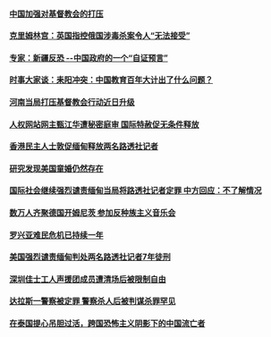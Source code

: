 #### [中国加强对基督教会的打压](../pages/z_yyqerqvo/4561863.md) 

#### [克里姆林宫：英国指控俄国涉毒杀案令人“无法接受”](../pages/z_yyqerqvo/4561451.md) 

#### [专家：新疆反恐 --中国政府的一个“自证预言”](../pages/z_yyqerqvo/4560908.md) 

#### [时事大家谈：耒阳冲突：中国教育百年大计出了什么问题？](../pages/z_yyqerqvo/4560415.md) 

#### [河南当局打压基督教会行动近日升级](../pages/z_yyqerqvo/4560167.md) 

#### [人权网站网主甄江华遭秘密庭审 国际特赦促无条件释放 ](../pages/z_yyqerqvo/4560032.md) 

#### [香港民主人士敦促缅甸释放两名路透社记者](../pages/z_yyqerqvo/4558431.md) 

#### [研究发现美国童婚仍然存在](../pages/z_yyqerqvo/4557370.md) 

#### [国际社会继续强烈谴责缅甸当局将路透社记者定罪 中方回应：不了解情况](../pages/z_yyqerqvo/4556741.md) 

#### [数万人齐聚德国开姆尼茨 参加反种族主义音乐会](../pages/z_yyqerqvo/4556197.md) 

#### [罗兴亚难民危机已持续一年](../pages/z_yyqerqvo/4556072.md) 

#### [美国强烈谴责缅甸判处两名路透社记者7年徒刑](../pages/z_yyqerqvo/4555755.md) 

#### [深圳佳士工人声援团成员遭清场后被限制自由](../pages/z_yyqerqvo/4554476.md) 

#### [达拉斯一警察被定罪 警察杀人后被判谋杀罪罕见](../pages/z_yyqerqvo/4553570.md) 

#### [在泰国提心吊胆过活，跨国恐怖主义阴影下的中国流亡者](../pages/z_yyqerqvo/4553243.md) 

